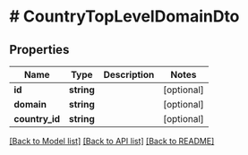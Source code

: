 # # CountryTopLevelDomainDto

## Properties

Name | Type | Description | Notes
------------ | ------------- | ------------- | -------------
**id** | **string** |  | [optional]
**domain** | **string** |  | [optional]
**country_id** | **string** |  | [optional]

[[Back to Model list]](../../README.md#models) [[Back to API list]](../../README.md#endpoints) [[Back to README]](../../README.md)
